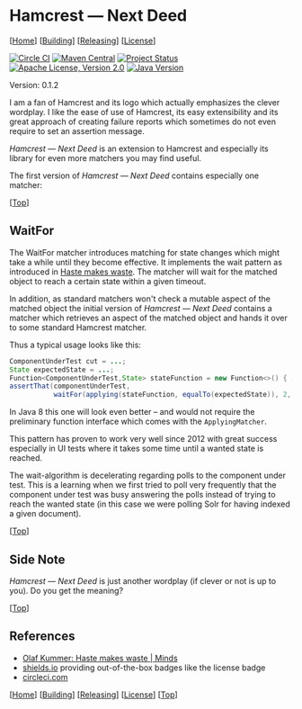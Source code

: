 # <a id="top"></a>Hamcrest &mdash; Next Deed

\[[Home][]]&nbsp;\[[Building][]]&nbsp;\[[Releasing][]]&nbsp;\[[License][]]

[![Circle CI][circleci-badge]][circleci-project]
[![Maven Central][mavencentral-badge]][mavencentral]
[![Project Status][stillmaintained-badge]][stillmaintained-url]
[![Apache License, Version 2.0][license-badge]][license]
[![Java Version][java-badge]][java]

Version: 0.1.2

I am a fan of Hamcrest and its logo which actually emphasizes the clever wordplay. I like the ease
of use of Hamcrest, its easy extensibility and its great approach of creating failure reports
which sometimes do not even require to set an assertion message.

*Hamcrest &mdash; Next Deed* is an extension to Hamcrest and especially its library for even
more matchers you may find useful.

The first version of *Hamcrest &mdash; Next Deed* contains especially one matcher:

\[[Top][]]

## WaitFor
 
The WaitFor matcher introduces matching for state changes which might take a while until they
become effective. It implements the wait pattern as introduced in [Haste makes waste][haste-minds].
The matcher will wait for the matched object to reach a certain state within a given timeout.

In addition, as standard matchers won't check a mutable aspect of the matched object the initial version of
*Hamcrest &mdash; Next Deed* contains a matcher which retrieves an aspect of the matched object and
hands it over to some standard Hamcrest matcher.

Thus a typical usage looks like this:

```java
ComponentUnderTest cut = ...;
State expectedState = ...;
Function<ComponentUnderTest,State> stateFunction = new Function<>() { ... };
assertThat(componentUnderTest,
           waitFor(applying(stateFunction, equalTo(expectedState)), 2, SECONDS));
```

In Java 8 this one will look even better &ndash; and would not require the preliminary function
interface which comes with the `ApplyingMatcher`.

This pattern has proven to work very well since 2012 with great success especially in UI tests where
it takes some time until a wanted state is reached.

The wait-algorithm is decelerating regarding polls to the component under test. This is a learning
when we first tried to poll very frequently that the component under test was busy answering the
polls instead of trying to reach the wanted state (in this case we were polling Solr for having
indexed a given document).

\[[Top][]]

## Side Note

*Hamcrest &mdash; Next Deed* is just another wordplay (if clever or not is up to you). Do you get
the meaning?

\[[Top][]]

## References

* [Olaf Kummer: Haste makes waste | Minds][haste-minds]
* [shields.io][]
    providing out-of-the-box badges like the license badge
* [circleci.com][]

\[[Home][]]&nbsp;\[[Building][]]&nbsp;\[[Releasing][]]&nbsp;\[[License][]]&nbsp;\[[Top][]]

<!-- Links -->

[Hamcrest]: <http://hamcrest.org/> "Hamcrest - Matchers that can be combined to create flexible expressions of intent"
[haste-minds]: <http://minds.coremedia.com/2012/11/29/haste-makes-waste/> "Haste makes waste | Minds"
[Trevels-2011]: <http://jedicoder.blogspot.de/2011/11/automated-gradle-project-deployment-to.html> "Yennick Trevels: Automated Gradle project deployment to Sonatype OSS Repository"
[shields.io]: <http://shields.io/> "Shields.io: Quality metadata badges for open source projects"
[circleci.com]: <https://circleci.com/> "Continuous Integration and Deployment - CircleCI"

[Home]: <./README.md> "Home"
[Building]: <./BUILDING.md> "Building Hamcrest Next Deed"
[Releasing]: <./RELEASING.md> "Building Hamcrest Next Deed"
[License]: <./LICENSE.md> "License of Hamcrest Next Deed"
[Top]: <#top>

<!-- Badges -->

[license]: <./LICENSE.md> "Apache License, Version 2.0"
[license-badge]: <//img.shields.io/badge/license-Apache%20License%2C%20Version%202.0-lightgrey.svg> "Apache License, Version 2.0"
[circleci-project]: <//circleci.com/gh/mmichaelis/hamcrest-nextdeed>
[circleci-badge]: <//circleci.com/gh/mmichaelis/hamcrest-nextdeed.svg?style=svg>
[java]: <//www.oracle.com/technetwork/java/javase/downloads/index.html>
[java-badge]: <//img.shields.io/badge/java-7-blue.svg>
[mavencentral]: <//search.maven.org/#search|gav|1|g%3A%22com.github.mmichaelis%22%20AND%20a%3A%22hamcrest-nextdeed%22>
[mavencentral-badge]: <//maven-badges.herokuapp.com/maven-central/com.github.mmichaelis/hamcrest-nextdeed/badge.svg>
[stillmaintained-url]: <//stillmaintained.com/mmichaelis/hamcrest-nextdeed>
[stillmaintained-badge]: <//stillmaintained.com/mmichaelis/hamcrest-nextdeed.png>
